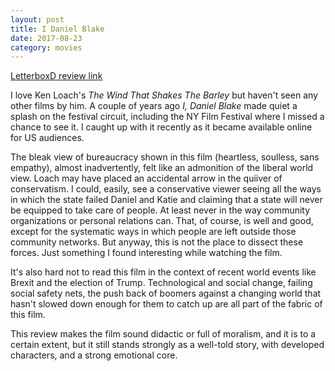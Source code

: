 ```yaml
---
layout: post
title: I Daniel Blake 
date: 2017-08-23
category: movies
---
```

 
[LetterboxD review link](https://letterboxd.com/samarthbhaskar/film/i-daniel-blake/)

I love Ken Loach's <em>The Wind That Shakes The Barley</em> but haven't seen any other films by him. A couple of years ago <em>I, Daniel Blake</em> made quiet a splash on the festival circuit, including the NY Film Festival where I missed a chance to see it. I caught up with it recently as it became available online for US audiences. 

The bleak view of bureaucracy shown in this film (heartless, soulless, sans empathy), almost inadvertently, felt like an admonition of the liberal world view. Loach may have placed an accidental arrow in the quiiver of conservatism. I could, easily, see a conservative viewer seeing all the ways in which the state failed Daniel and Katie and claiming that a state will never be equipped to take care of people. At least never in the way community organizations or personal relations can. That, of course, is well and good, except for the systematic ways in which people are left outside those community networks. But anyway, this is not the place to dissect these forces. Just something I found interesting while watching the film.

It's also hard not to read this film in the context of recent world events like Brexit and the election of Trump. Technological and social change, failing social safety nets, the push back of boomers against a changing world that hasn't slowed down enough for them to catch up are all part of the fabric of this film. 

This review makes the film sound didactic or full of moralism, and it is to a certain extent, but it still stands strongly as a well-told story, with developed characters, and a strong emotional core. 